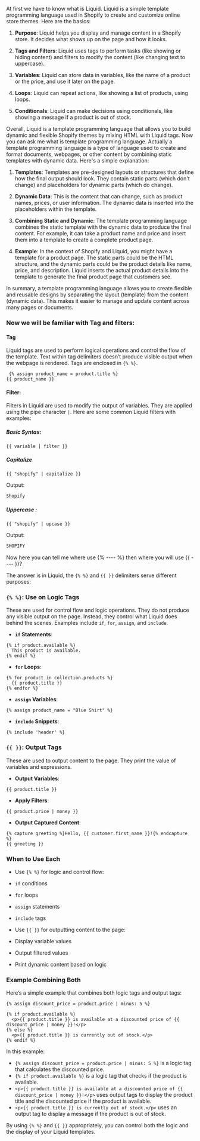 
At first we have to know what is Liquid. Liquid is a simple template programming language used in Shopify to create and customize online store themes. Here are the basics:

1. **Purpose**: Liquid helps you display and manage content in a Shopify store. It decides what shows up on the page and how it looks.

2. **Tags and Filters**: Liquid uses tags to perform tasks (like showing or hiding content) and filters to modify the content (like changing text to uppercase).

3. **Variables**: Liquid can store data in variables, like the name of a product or the price, and use it later on the page.

4. **Loops**: Liquid can repeat actions, like showing a list of products, using loops.

5. **Conditionals**: Liquid can make decisions using conditionals, like showing a message if a product is out of stock.


Overall, Liquid is a template programming language that allows you to build dynamic and flexible Shopify themes by mixing HTML with Liquid tags. Now you can ask me what is template programming language. Actually a template programming language is a type of language used to create and format documents, webpages, or other content by combining static templates with dynamic data. Here's a simple explanation:

1. **Templates**: Templates are pre-designed layouts or structures that define how the final output should look. They contain static parts (which don't change) and placeholders for dynamic parts (which do change).

2. **Dynamic Data**: This is the content that can change, such as product names, prices, or user information. The dynamic data is inserted into the placeholders within the template.

3. **Combining Static and Dynamic**: The template programming language combines the static template with the dynamic data to produce the final content. For example, it can take a product name and price and insert them into a template to create a complete product page.

4. **Example**: In the context of Shopify and Liquid, you might have a template for a product page. The static parts could be the HTML structure, and the dynamic parts could be the product details like name, price, and description. Liquid inserts the actual product details into the template to generate the final product page that customers see.


In summary, a template programming language allows you to create flexible and reusable designs by separating the layout (template) from the content (dynamic data). This makes it easier to manage and update content across many pages or documents.


### Now we will be familiar with Tag and filters:

#### Tag
Liquid tags are used to perform logical operations and control the flow of the template. Text within tag delimiters doesn’t produce visible output when the webpage is rendered. Tags are enclosed in `{% %}`.

```liquid
 {% assign product_name = product.title %}
{{ product_name }}

```

#### Filter:

Filters in Liquid are used to modify the output of variables. They are applied using the pipe character `|`. Here are some common Liquid filters with examples:

##### Basic Syntax:
```liquid
{{ variable | filter }}
```

##### Capitalize
```liquid
{{ "shopify" | capitalize }}
```

Output:
```sh
Shopify
```

##### Uppercase :
```liquid
{{ "shopify" | upcase }}
```

 Output: 
 ```sh
 SHOPIFY
```

Now here you can tell me where use {% ---- %} then where you will use {{ ---- }}?

The answer is in Liquid, the `{% %}` and `{{ }}` delimiters serve different purposes:
### `{% %}`: Use on Logic Tags

These are used for control flow and logic operations. They do not produce any visible output on the page. Instead, they control what Liquid does behind the scenes. Examples include `if`, `for`, `assign`, and `include`.

- **`if` Statements**:
```liquid
{% if product.available %}
  This product is available.
{% endif %}
```

- **`for` Loops**:
```liquid
{% for product in collection.products %}
  {{ product.title }}
{% endfor %}
```
- **`assign` Variables**:
```liquid
{% assign product_name = "Blue Shirt" %}
```
- **`include` Snippets**:
```liquid
{% include 'header' %}
```

### `{{ }}`: Output Tags

These are used to output content to the page. They print the value of variables and expressions.

- **Output Variables**:
```liquid
{{ product.title }}
```
- **Apply Filters**:
```liquid
{{ product.price | money }}
```
- **Output Captured Content**:
```liquid
{% capture greeting %}Hello, {{ customer.first_name }}!{% endcapture %}
{{ greeting }}
```

### When to Use Each

- Use `{% %}` for logic and control flow:

- `if` conditions
- `for` loops
- `assign` statements
- `include` tags
- Use `{{ }}` for outputting content to the page:

- Display variable values
- Output filtered values
- Print dynamic content based on logic

### Example Combining Both

Here’s a simple example that combines both logic tags and output tags:

```liquid
{% assign discount_price = product.price | minus: 5 %}

{% if product.available %}
  <p>{{ product.title }} is available at a discounted price of {{ discount_price | money }}!</p>
{% else %}
  <p>{{ product.title }} is currently out of stock.</p>
{% endif %}
```

In this example:

- `{% assign discount_price = product.price | minus: 5 %}` is a logic tag that calculates the discounted price.
- `{% if product.available %}` is a logic tag that checks if the product is available.
- `<p>{{ product.title }} is available at a discounted price of {{ discount_price | money }}!</p>` uses output tags to display the product title and the discounted price if the product is available.
- `<p>{{ product.title }} is currently out of stock.</p>` uses an output tag to display a message if the product is out of stock.

By using `{% %}` and `{{ }}` appropriately, you can control both the logic and the display of your Liquid templates.